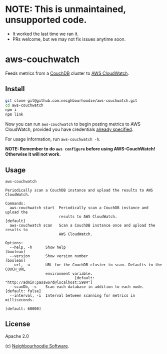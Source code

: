 # NOTE: This is unmaintained, unsupported code.
* It worked the last time we ran it.
* PRs welcome, but we may not fix issues anytime soon.

# aws-couchwatch

Feeds metrics from a [CouchDB](https://couchdb.apache.org/) cluster to [AWS CloudWatch](https://aws.amazon.com/cloudwatch/).

## Install

```bash
git clone git@github.com:neighbourhoodie/aws-couchwatch.git
cd aws-couchwatch
npm i
npm link
```

Now you can run `aws-couchwatch` to begin posting metrics to AWS CloudWatch, provided you have credentials [already specified](https://docs.aws.amazon.com/sdk-for-javascript/v2/developer-guide/loading-node-credentials-shared.html).

For usage information, run `aws-couchwatch -h`.

**NOTE: Remember to do `aws configure` before using AWS-CouchWatch! Otherwise it will not work.**

## Usage

```
aws-couchwatch

Periodically scan a CouchDB instance and upload the results to AWS CloudWatch.

Commands:
  aws-couchwatch start  Periodically scan a CouchDB instance and upload the
                        results to AWS CloudWatch.                     [default]
  aws-couchwatch scan   Scan a CouchDB instance once and upload the results to
                        AWS CloudWatch.

Options:
  --help, -h      Show help                                            [boolean]
  --version       Show version number                                  [boolean]
  --url, -u       URL for the CouchDB cluster to scan. Defaults to the COUCH_URL
                  environment variable.
                               [default: "http://admin:password@localhost:5984"]
  --scanDb, -s    Scan each database in addition to each node.  [default: false]
  --interval, -i  Interval between scanning for metrics in milliseconds.
                                                                [default: 60000]
```

## License

Apache 2.0

(c) [Neighbourhoodie Software](https://neighbourhood.ie/).
